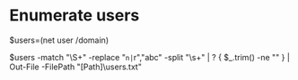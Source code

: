 # Enumerate users

$users=(net user /domain)

$users -match "\S+" -replace "`n|`r","abc" -split "\s+" | ? { $_.trim() -ne "" } | Out-File -FilePath "[Path]\users.txt"


